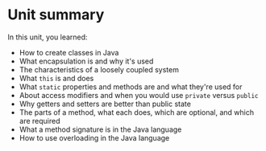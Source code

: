 # Unit summary

In this unit, you learned:

-   How to create classes in Java
-   What encapsulation is and why it's used
-   The characteristics of a loosely coupled system
-   What `this` is and does
-   What `static` properties and methods are and what they're used for
-   About access modifiers and when you would use `private` versus `public`
-   Why getters and setters are better than public state
-   The parts of a method, what each does, which are optional, and which are required
-   What a method signature is in the Java language
-   How to use overloading in the Java language